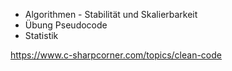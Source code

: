* Algorithmen - Stabilität und Skalierbarkeit
* Übung Pseudocode
* Statistik

https://www.c-sharpcorner.com/topics/clean-code